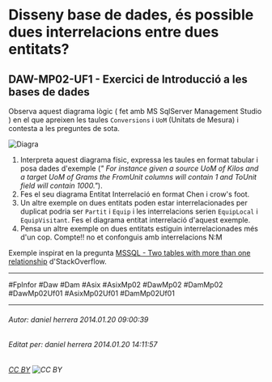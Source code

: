 # Disseny base de dades, és possible dues interrelacions entre dues entitats?
## DAW-MP02-UF1 - Exercici de Introducció a les bases de dades
Observa aquest diagrama lògic ( fet amb MS SqlServer Management Studio ) en el que apreixen les taules `Conversions` i `UoM` (Unitats de Mesura) i contesta a les preguntes de sota.

![Diagra](http://i.stack.imgur.com/lFfPq.png)

1. Interpreta aquest diagrama físic, expressa les taules en format tabular i posa dades d'exemple (*" For instance given a source UoM of Kilos and a target UoM of Grams the FromUnit columns will contain 1 and ToUnit field will contain 1000."*).
2. Fes el seu diagrama Entitat Interrelació en format Chen i crow's foot.
2. Un altre exemple on dues entitats poden estar interrelacionades per duplicat podria ser `Partit` i `Equip` i les interrelacions serien `EquipLocal` i `EquipVisitant`. Fes el diagrama entitat interrelació d'aquest exemple.
3. Pensa un altre exemple on dues entitats estiguin interrelacionades més d'un cop. Compte!! no et confonguis amb interrelacions N:M

Exemple inspirat en la pregunta [MSSQL - Two tables with more than one relationship](http://stackoverflow.com/questions/21229390/mssql-two-tables-with-more-than-one-relationship) d'StackOverflow.


---

#FpInfor #Daw #Dam #Asix #AsixMp02 #DawMp02 #DamMp02 #DawMp02Uf01 #AsixMp02Uf01 #DamMp02Uf01

---

###### Autor: daniel herrera 2014.01.20 09:00:39
###### Editat per: daniel herrera 2014.01.20 14:11:57
###### [CC BY](https://creativecommons.org/licenses/by/4.0/) ![CC BY](https://licensebuttons.net/l/by/3.0/80x15.png)
